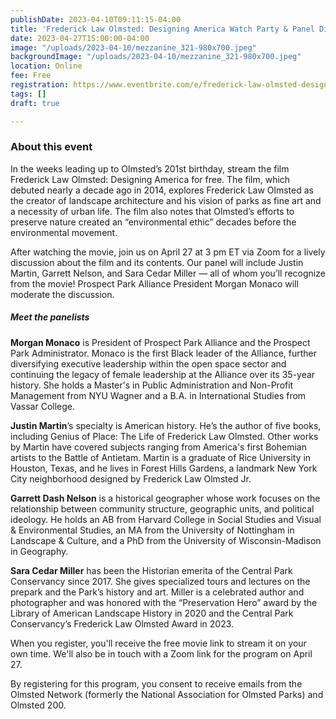 ```yaml
---
publishDate: 2023-04-10T09:11:15-04:00
title: 'Frederick Law Olmsted: Designing America Watch Party & Panel Discussion'
date: 2023-04-27T15:00:00-04:00
image: "/uploads/2023-04-10/mezzanine_321-980x700.jpeg"
backgroundImage: "/uploads/2023-04-10/mezzanine_321-980x700.jpeg"
location: Online
fee: Free
registration: https://www.eventbrite.com/e/frederick-law-olmsted-designing-america-watch-party-panel-discussion-registration-588361694667
tags: []
draft: true

---
```


### About this event

In the weeks leading up to Olmsted’s 201st birthday, stream the film Frederick Law Olmsted: Designing America for free. The film, which debuted nearly a decade ago in 2014, explores Frederick Law Olmsted as the creator of landscape architecture and his vision of parks as fine art and a necessity of urban life. The film also notes that Olmsted’s efforts to preserve nature created an “environmental ethic” decades before the environmental movement.

After watching the movie, join us on April 27 at 3 pm ET via Zoom for a lively discussion about the film and its contents. Our panel will include Justin Martin, Garrett Nelson, and Sara Cedar Miller — all of whom you’ll recognize from the movie! Prospect Park Alliance President Morgan Monaco will moderate the discussion.

##### Meet the panelists

**Morgan Monaco** is President of Prospect Park Alliance and the Prospect Park Administrator. Monaco is the first Black leader of the Alliance, further diversifying executive leadership within the open space sector and continuing the legacy of female leadership at the Alliance over its 35-year history. She holds a Master's in Public Administration and Non-Profit Management from NYU Wagner and a B.A. in International Studies from Vassar College.

**Justin Martin**’s specialty is American history. He’s the author of five books, including Genius of Place: The Life of Frederick Law Olmsted. Other works by Martin have covered subjects ranging from America's first Bohemian artists to the Battle of Antietam. Martin is a graduate of Rice University in Houston, Texas, and he lives in Forest Hills Gardens, a landmark New York City neighborhood designed by Frederick Law Olmsted Jr.

**Garrett Dash Nelson** is a historical geographer whose work focuses on the relationship between community structure, geographic units, and political ideology. He holds an AB from Harvard College in Social Studies and Visual & Environmental Studies, an MA from the University of Nottingham in Landscape & Culture, and a PhD from the University of Wisconsin-Madison in Geography.

**Sara Cedar Miller** has been the Historian emerita of the Central Park Conservancy since 2017. She gives specialized tours and lectures on the prepark and the Park’s history and art. Miller is a celebrated author and photographer and was honored with the “Preservation Hero” award by the Library of American Landscape History in 2020 and the Central Park Conservancy’s Frederick Law Olmsted Award in 2023.

When you register, you'll receive the free movie link to stream it on your own time. We'll also be in touch with a Zoom link for the program on April 27.

By registering for this program, you consent to receive emails from the Olmsted Network (formerly the National Association for Olmsted Parks) and Olmsted 200.
